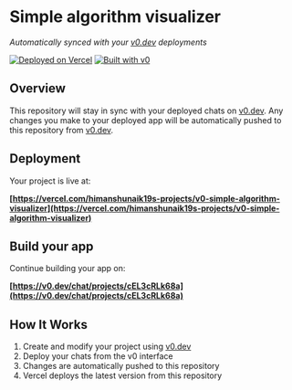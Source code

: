 # Simple algorithm visualizer

*Automatically synced with your [v0.dev](https://v0.dev) deployments*

[![Deployed on Vercel](https://img.shields.io/badge/Deployed%20on-Vercel-black?style=for-the-badge&logo=vercel)](https://vercel.com/himanshunaik19s-projects/v0-simple-algorithm-visualizer)
[![Built with v0](https://img.shields.io/badge/Built%20with-v0.dev-black?style=for-the-badge)](https://v0.dev/chat/projects/cEL3cRLk68a)

## Overview

This repository will stay in sync with your deployed chats on [v0.dev](https://v0.dev).
Any changes you make to your deployed app will be automatically pushed to this repository from [v0.dev](https://v0.dev).

## Deployment

Your project is live at:

**[https://vercel.com/himanshunaik19s-projects/v0-simple-algorithm-visualizer](https://vercel.com/himanshunaik19s-projects/v0-simple-algorithm-visualizer)**

## Build your app

Continue building your app on:

**[https://v0.dev/chat/projects/cEL3cRLk68a](https://v0.dev/chat/projects/cEL3cRLk68a)**

## How It Works

1. Create and modify your project using [v0.dev](https://v0.dev)
2. Deploy your chats from the v0 interface
3. Changes are automatically pushed to this repository
4. Vercel deploys the latest version from this repository